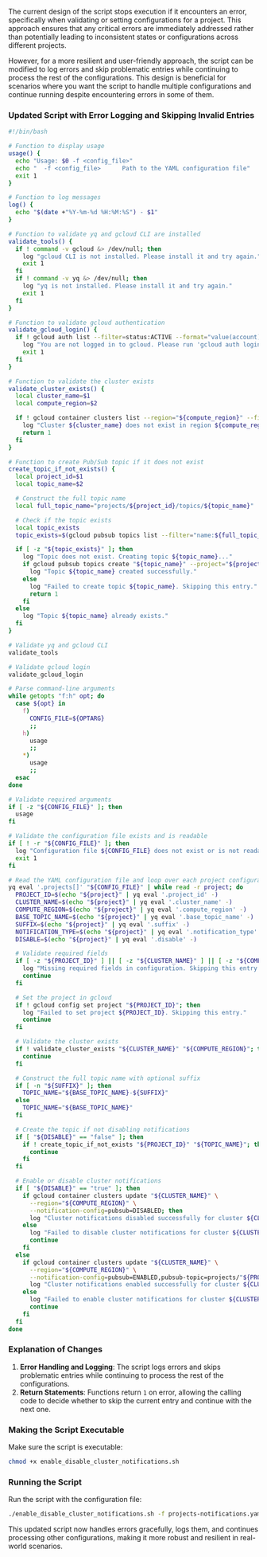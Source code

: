 The current design of the script stops execution if it encounters an error, specifically when validating or setting configurations for a project. This approach ensures that any critical errors are immediately addressed rather than potentially leading to inconsistent states or configurations across different projects.

However, for a more resilient and user-friendly approach, the script can be modified to log errors and skip problematic entries while continuing to process the rest of the configurations. This design is beneficial for scenarios where you want the script to handle multiple configurations and continue running despite encountering errors in some of them.

### Updated Script with Error Logging and Skipping Invalid Entries

```bash
#!/bin/bash

# Function to display usage
usage() {
  echo "Usage: $0 -f <config_file>"
  echo "  -f <config_file>      Path to the YAML configuration file"
  exit 1
}

# Function to log messages
log() {
  echo "$(date +"%Y-%m-%d %H:%M:%S") - $1"
}

# Function to validate yq and gcloud CLI are installed
validate_tools() {
  if ! command -v gcloud &> /dev/null; then
    log "gcloud CLI is not installed. Please install it and try again."
    exit 1
  fi
  if ! command -v yq &> /dev/null; then
    log "yq is not installed. Please install it and try again."
    exit 1
  fi
}

# Function to validate gcloud authentication
validate_gcloud_login() {
  if ! gcloud auth list --filter=status:ACTIVE --format="value(account)" > /dev/null 2>&1; then
    log "You are not logged in to gcloud. Please run 'gcloud auth login' to login."
    exit 1
  fi
}

# Function to validate the cluster exists
validate_cluster_exists() {
  local cluster_name=$1
  local compute_region=$2

  if ! gcloud container clusters list --region="${compute_region}" --filter="name=${cluster_name}" --format="value(name)" | grep -q "${cluster_name}"; then
    log "Cluster ${cluster_name} does not exist in region ${compute_region}. Skipping this entry."
    return 1
  fi
}

# Function to create Pub/Sub topic if it does not exist
create_topic_if_not_exists() {
  local project_id=$1
  local topic_name=$2

  # Construct the full topic name
  local full_topic_name="projects/${project_id}/topics/${topic_name}"

  # Check if the topic exists
  local topic_exists
  topic_exists=$(gcloud pubsub topics list --filter="name:${full_topic_name}" --format="value(name)")

  if [ -z "${topic_exists}" ]; then
    log "Topic does not exist. Creating topic ${topic_name}..."
    if gcloud pubsub topics create "${topic_name}" --project="${project_id}"; then
      log "Topic ${topic_name} created successfully."
    else
      log "Failed to create topic ${topic_name}. Skipping this entry."
      return 1
    fi
  else
    log "Topic ${topic_name} already exists."
  fi
}

# Validate yq and gcloud CLI
validate_tools

# Validate gcloud login
validate_gcloud_login

# Parse command-line arguments
while getopts "f:h" opt; do
  case ${opt} in
    f)
      CONFIG_FILE=${OPTARG}
      ;;
    h)
      usage
      ;;
    *)
      usage
      ;;
  esac
done

# Validate required arguments
if [ -z "${CONFIG_FILE}" ]; then
  usage
fi

# Validate the configuration file exists and is readable
if [ ! -r "${CONFIG_FILE}" ]; then
  log "Configuration file ${CONFIG_FILE} does not exist or is not readable."
  exit 1
fi

# Read the YAML configuration file and loop over each project configuration
yq eval '.projects[]' "${CONFIG_FILE}" | while read -r project; do
  PROJECT_ID=$(echo "${project}" | yq eval '.project_id' -)
  CLUSTER_NAME=$(echo "${project}" | yq eval '.cluster_name' -)
  COMPUTE_REGION=$(echo "${project}" | yq eval '.compute_region' -)
  BASE_TOPIC_NAME=$(echo "${project}" | yq eval '.base_topic_name' -)
  SUFFIX=$(echo "${project}" | yq eval '.suffix' -)
  NOTIFICATION_TYPE=$(echo "${project}" | yq eval '.notification_type' -)
  DISABLE=$(echo "${project}" | yq eval '.disable' -)

  # Validate required fields
  if [ -z "${PROJECT_ID}" ] || [ -z "${CLUSTER_NAME}" ] || [ -z "${COMPUTE_REGION}" ] || [ -z "${BASE_TOPIC_NAME}" ] || [ -z "${NOTIFICATION_TYPE}" ] && [ "${DISABLE}" == "false" ]; then
    log "Missing required fields in configuration. Skipping this entry."
    continue
  fi

  # Set the project in gcloud
  if ! gcloud config set project "${PROJECT_ID}"; then
    log "Failed to set project ${PROJECT_ID}. Skipping this entry."
    continue
  fi

  # Validate the cluster exists
  if ! validate_cluster_exists "${CLUSTER_NAME}" "${COMPUTE_REGION}"; then
    continue
  fi

  # Construct the full topic name with optional suffix
  if [ -n "${SUFFIX}" ]; then
    TOPIC_NAME="${BASE_TOPIC_NAME}-${SUFFIX}"
  else
    TOPIC_NAME="${BASE_TOPIC_NAME}"
  fi

  # Create the topic if not disabling notifications
  if [ "${DISABLE}" == "false" ]; then
    if ! create_topic_if_not_exists "${PROJECT_ID}" "${TOPIC_NAME}"; then
      continue
    fi
  fi

  # Enable or disable cluster notifications
  if [ "${DISABLE}" == "true" ]; then
    if gcloud container clusters update "${CLUSTER_NAME}" \
      --region="${COMPUTE_REGION}" \
      --notification-config=pubsub=DISABLED; then
      log "Cluster notifications disabled successfully for cluster ${CLUSTER_NAME}."
    else
      log "Failed to disable cluster notifications for cluster ${CLUSTER_NAME}. Skipping this entry."
      continue
    fi
  else
    if gcloud container clusters update "${CLUSTER_NAME}" \
      --region="${COMPUTE_REGION}" \
      --notification-config=pubsub=ENABLED,pubsub-topic=projects/"${PROJECT_ID}"/topics/"${TOPIC_NAME}",filter="${NOTIFICATION_TYPE}"; then
      log "Cluster notifications enabled successfully for cluster ${CLUSTER_NAME}."
    else
      log "Failed to enable cluster notifications for cluster ${CLUSTER_NAME}. Skipping this entry."
      continue
    fi
  fi
done
```

### Explanation of Changes

1. **Error Handling and Logging**: The script logs errors and skips problematic entries while continuing to process the rest of the configurations.
2. **Return Statements**: Functions return `1` on error, allowing the calling code to decide whether to skip the current entry and continue with the next one.

### Making the Script Executable

Make sure the script is executable:

```bash
chmod +x enable_disable_cluster_notifications.sh
```

### Running the Script

Run the script with the configuration file:

```bash
./enable_disable_cluster_notifications.sh -f projects-notifications.yaml
```

This updated script now handles errors gracefully, logs them, and continues processing other configurations, making it more robust and resilient in real-world scenarios.

